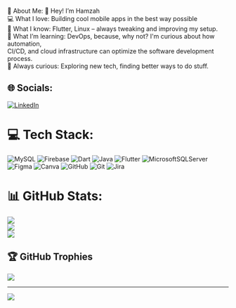 💫 About Me:
👋 Hey! I’m Hamzah<br>💻 What I love: Building cool mobile apps in the best way possible<br>🚀 What I know: Flutter, Linux – always tweaking and improving my setup.<br>🔧 What I’m learning: DevOps, because, why not? I'm curious about how automation,<br>      CI/CD, and cloud infrastructure can optimize the software development process.<br>🌱 Always curious: Exploring new tech, finding better ways to do stuff.


## 🌐 Socials:
[![LinkedIn](https://img.shields.io/badge/LinkedIn-%230077B5.svg?logo=linkedin&logoColor=white)](https://linkedin.com/in/hamzah-bani-ata) 

# 💻 Tech Stack:
![MySQL](https://img.shields.io/badge/mysql-4479A1.svg?style=for-the-badge&logo=mysql&logoColor=white) ![Firebase](https://img.shields.io/badge/firebase-%23039BE5.svg?style=for-the-badge&logo=firebase) ![Dart](https://img.shields.io/badge/dart-%230175C2.svg?style=for-the-badge&logo=dart&logoColor=white) ![Java](https://img.shields.io/badge/java-%23ED8B00.svg?style=for-the-badge&logo=openjdk&logoColor=white) ![Flutter](https://img.shields.io/badge/Flutter-%2302569B.svg?style=for-the-badge&logo=Flutter&logoColor=white) ![MicrosoftSQLServer](https://img.shields.io/badge/Microsoft%20SQL%20Server-CC2927?style=for-the-badge&logo=microsoft%20sql%20server&logoColor=white) ![Figma](https://img.shields.io/badge/figma-%23F24E1E.svg?style=for-the-badge&logo=figma&logoColor=white) ![Canva](https://img.shields.io/badge/Canva-%2300C4CC.svg?style=for-the-badge&logo=Canva&logoColor=white) ![GitHub](https://img.shields.io/badge/github-%23121011.svg?style=for-the-badge&logo=github&logoColor=white) ![Git](https://img.shields.io/badge/git-%23F05033.svg?style=for-the-badge&logo=git&logoColor=white) ![Jira](https://img.shields.io/badge/jira-%230A0FFF.svg?style=for-the-badge&logo=jira&logoColor=white)
# 📊 GitHub Stats:
![](https://github-readme-stats.vercel.app/api?username=Hamzah004&theme=radical&hide_border=false&include_all_commits=false&count_private=true)<br/>
![](https://github-readme-streak-stats.herokuapp.com/?user=Hamzah004&theme=radical&hide_border=false)<br/>
![](https://github-readme-stats.vercel.app/api/top-langs/?username=Hamzah004&theme=radical&hide_border=false&include_all_commits=false&count_private=true&layout=compact)

## 🏆 GitHub Trophies
![](https://github-profile-trophy.vercel.app/?username=Hamzah004&theme=radical&no-frame=false&no-bg=false&margin-w=4)

---
[![](https://visitcount.itsvg.in/api?id=Hamzah004&icon=2&color=0)](https://visitcount.itsvg.in)

<!-- Proudly created with GPRM ( https://gprm.itsvg.in ) -->
